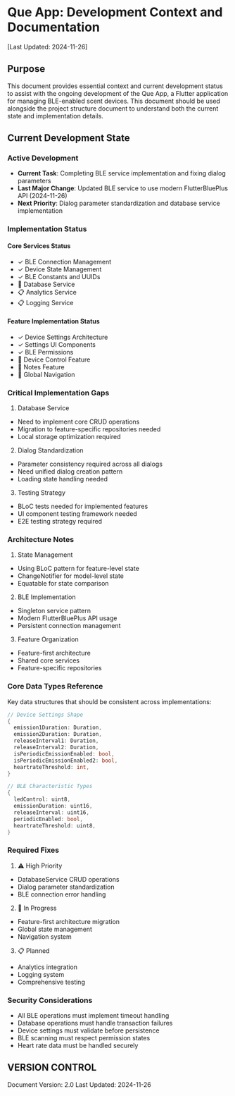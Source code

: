 # Que App: Development Context and Documentation
[Last Updated: 2024-11-26]

## Purpose
This document provides essential context and current development status to assist with the ongoing development of the Que App, a Flutter application for managing BLE-enabled scent devices. This document should be used alongside the project structure document to understand both the current state and implementation details.

## Current Development State

### Active Development
- **Current Task**: Completing BLE service implementation and fixing dialog parameters
- **Last Major Change**: Updated BLE service to use modern FlutterBluePlus API (2024-11-26)
- **Next Priority**: Dialog parameter standardization and database service implementation

### Implementation Status
#### Core Services Status
- ✓ BLE Connection Management
- ✓ Device State Management
- ✓ BLE Constants and UUIDs
- 🔄 Database Service
- 📋 Analytics Service
- 📋 Logging Service

#### Feature Implementation Status
- ✓ Device Settings Architecture
- ✓ Settings UI Components
- ✓ BLE Permissions
- 🔄 Device Control Feature
- 🔄 Notes Feature
- 🔄 Global Navigation

### Critical Implementation Gaps
1. Database Service
  - Need to implement core CRUD operations
  - Migration to feature-specific repositories needed
  - Local storage optimization required

2. Dialog Standardization
  - Parameter consistency required across all dialogs
  - Need unified dialog creation pattern
  - Loading state handling needed

3. Testing Strategy
  - BLoC tests needed for implemented features
  - UI component testing framework needed
  - E2E testing strategy required

### Architecture Notes
1. State Management
  - Using BLoC pattern for feature-level state
  - ChangeNotifier for model-level state
  - Equatable for state comparison

2. BLE Implementation
  - Singleton service pattern
  - Modern FlutterBluePlus API usage
  - Persistent connection management

3. Feature Organization
  - Feature-first architecture
  - Shared core services
  - Feature-specific repositories

### Core Data Types Reference
Key data structures that should be consistent across implementations:

```dart
// Device Settings Shape
{
  emission1Duration: Duration,
  emission2Duration: Duration,
  releaseInterval1: Duration,
  releaseInterval2: Duration,
  isPeriodicEmissionEnabled: bool,
  isPeriodicEmissionEnabled2: bool,
  heartrateThreshold: int,
}

// BLE Characteristic Types
{
  ledControl: uint8,
  emissionDuration: uint16,
  releaseInterval: uint16,
  periodicEnabled: bool,
  heartrateThreshold: uint8,
}
```

### Required Fixes
1. ⚠️ High Priority
  - DatabaseService CRUD operations
  - Dialog parameter standardization
  - BLE connection error handling

2. 🔄 In Progress
  - Feature-first architecture migration
  - Global state management
  - Navigation system

3. 📋 Planned
  - Analytics integration
  - Logging system
  - Comprehensive testing

### Security Considerations
- All BLE operations must implement timeout handling
- Database operations must handle transaction failures
- Device settings must validate before persistence
- BLE scanning must respect permission states
- Heart rate data must be handled securely

## VERSION CONTROL
Document Version: 2.0
Last Updated: 2024-11-26
